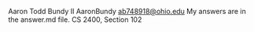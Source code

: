 Aaron Todd Bundy II
AaronBundy
ab748918@ohio.edu
My answers are in the answer.md file.
CS 2400, Section 102 
